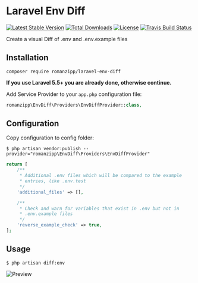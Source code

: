 # Laravel Env Diff

[![Latest Stable Version](https://img.shields.io/packagist/v/romanzipp/laravel-env-diff.svg?style=flat-square)](https://packagist.org/packages/romanzipp/laravel-env-diff)
[![Total Downloads](https://img.shields.io/packagist/dt/romanzipp/laravel-env-diff.svg?style=flat-square)](https://packagist.org/packages/romanzipp/laravel-env-diff)
[![License](https://img.shields.io/packagist/l/romanzipp/laravel-env-diff.svg?style=flat-square)](https://packagist.org/packages/romanzipp/laravel-env-diff)
[![Travis Build Status](https://img.shields.io/travis/romanzipp/Laravel-Env-Diff/master.svg?style=flat-square)](https://travis-ci.org/romanzipp/Laravel-Env-Diff)

Create a visual Diff of .env and .env.example files

## Installation

```
composer require romanzipp/laravel-env-diff
```

**If you use Laravel 5.5+ you are already done, otherwise continue.**

Add Service Provider to your `app.php` configuration file:

```php
romanzipp\EnvDiff\Providers\EnvDiffProvider::class,
```

## Configuration

Copy configuration to config folder:

```
$ php artisan vendor:publish --provider="romanzipp\EnvDiff\Providers\EnvDiffProvider"
```

```php
return [
    /**
     * Additional .env files which will be compared to the example
     * entries, like .env.test
     */
    'additional_files' => [],

    /**
     * Check and warn for variables that exist in .env but not in
     * .env.example files
     */
    'reverse_example_check' => true,
];
```

## Usage

```
$ php artisan diff:env
```

![Preview](https://raw.githubusercontent.com/romanzipp/Laravel-Env-Diff/master/preview.png)
